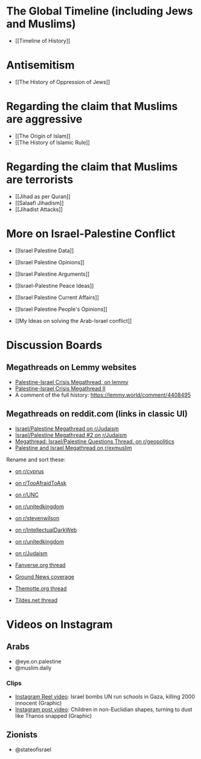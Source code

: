 # The Global Timeline (including Jews and Muslims)
- [[Timeline of History]]
# Antisemitism
- [[The History of Oppression of Jews]]
# Regarding the claim that Muslims are aggressive
- [[The Origin of Islam]]
- [[The History of Islamic Rule]]
# Regarding the claim that Muslims are terrorists
- [[Jihad as per Quran]]
- [[Salaafi Jihadism]]
- [[Jihadist Attacks]]
# More on Israel-Palestine Conflict
- [[Israel Palestine Data]]
- [[Israel Palestine Opinions]]
- [[Israel Palestine Arguments]]
- [[Israel-Palestine Peace Ideas]]
- [[Israel Palestine Current Affairs]]
- [[Israel Palestine People's Opinions]]

- [[My Ideas on solving the Arab-Israel conflict]]
# Discussion Boards
## Megathreads on Lemmy websites
- [Palestine-Israel Crisis Megathread, on lemmy](https://sh.itjust.works/post/7253102)
- [Palestine-Israel Crisis Megathread II](https://lemmy.forty-two.sh/post/31209)
- A comment of the full history: https://lemmy.world/comment/4408495
## Megathreads on reddit.com (links in classic UI)
- [Israel/Palestine Megathread on r/Judaism](https://old.reddit.com/r/Judaism/comments/17261bw/israelpalestine_megathread/)
- [Israel/Palestine Megathread #2 on r/Judaism](https://old.reddit.com/r/Judaism/comments/172poze/israelpalestine_megathread_2/)
- [Megathread: Israel/Palestine Questions Thread. on r/geopolitics](https://www.reddit.com/r/geopolitics/comments/176sp7u/megathread_israelpalestine_questions_thread/)
- [Palestine and Israel Megathread on r/exmuslim](https://old.reddit.com/r/exmuslim/comments/17292z7/palestine_and_israel_megathread/)

Rename and sort these:
- [on r/cyprus](https://old.reddit.com/r/cyprus/comments/17r9d4d/palestine_israel_megathread_ii_everything_about/)
- [on r/TooAfraidToAsk](https://old.reddit.com/r/TooAfraidToAsk/comments/174177f/megathread_for_israelpalestine_situation/)
- [on r/UNC](https://old.reddit.com/r/UNC/comments/17m6ajp/israelpalestine_megathread/)
- [on r/unitedkingdom](https://www.reddit.com/r/unitedkingdom/comments/17ejaqh/israelpalestine_conflict_megathread/)
- [on r/stevenwilson](https://www.reddit.com/r/stevenwilson/comments/178pzvl/israelpalestine_discourse_megathread/)
- [on r/IntellectualDarkWeb](https://www.reddit.com/r/IntellectualDarkWeb/comments/17z3qvt/israelpalestine_megathread_until_1126/)
- [on r/unitedkingdom](https://www.reddit.com/r/unitedkingdom/comments/17u4wjl/israelpalestine_conflict_megathread_continued/)
- [on r/Judaism](https://www.reddit.com/r/Judaism/comments/17rd2w0/daily_sadly_war_in_israel_megathread/)

- [Fanverse.org thread](https://www.fanverse.org/threads/the-israel-hamas-war.1303460/page-47)
- [Ground News coverage](https://ground.news/timeline/israel-palestine-war)
- [Themotte.org thread](https://www.themotte.org/post/705/israelgaza-megathread-1)
- [Tildes.net thread](https://tildes.net/~news/1c6h/israel_hamas_war_megathread_november_16_and_ongoing)
# Videos on Instagram
## Arabs
- @eye.on.palestine
- @muslim.daily
### Clips
- [Instagram Reel video](https://www.instagram.com/reel/CzydAcWsfOW/): Israel bombs UN run schools in Gaza, killing 2000 innocent (Graphic)
- [Instagram post video](https://www.instagram.com/p/CzzpVhStfo5/): Children in non-Euclidian shapes, turning to dust like Thanos snapped (Graphic)
## Zionists
- @stateofisrael